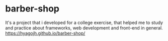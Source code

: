 # barber-shop
 It's a project that i developed for a college exercise, that helped me to study and practice about frameworks, web development and front-end in general.
https://hyagojh.github.io/barber-shop/
